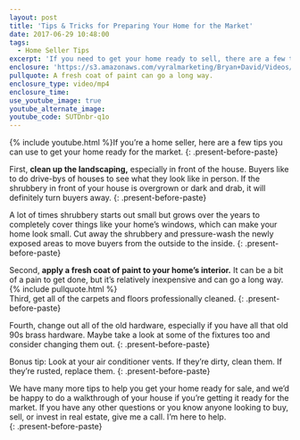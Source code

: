 ```yaml
---
layout: post
title: 'Tips & Tricks for Preparing Your Home for the Market'
date: 2017-06-29 10:48:00
tags:
  - Home Seller Tips
excerpt: 'If you need to get your home ready to sell, there are a few tips you can use to get it looking its best in no time.'
enclosure: 'https://s3.amazonaws.com/vyralmarketing/Bryan+David/Videos/Mississippi+Gulf+Coast+Real+Estate+Agent-+Tips+to+Get+Your+Home+Ready+for+the+Market.mp4'
pullquote: A fresh coat of paint can go a long way.
enclosure_type: video/mp4
enclosure_time:
use_youtube_image: true
youtube_alternate_image:
youtube_code: SUTDnbr-q1o
---
```



{% include youtube.html %}If you’re a home seller, here are a few tips you can use to get your home ready for the market.
{: .present-before-paste}

First, **clean up the landscaping,** especially in front of the house. Buyers like to do drive-bys of houses to see what they look like in person. If the shrubbery in front of your house is overgrown or dark and drab, it will definitely turn buyers away.
{: .present-before-paste}

A lot of times shrubbery starts out small but grows over the years to completely cover things like your home’s windows, which can make your home look small. Cut away the shrubbery and pressure-wash the newly exposed areas to move buyers from the outside to the inside.
{: .present-before-paste}

Second, **apply a fresh coat of paint to your home’s interior.** It can be a bit of a pain to get done, but it’s relatively inexpensive and can go a long way.
<br>{% include pullquote.html %}
<br>Third, get all of the carpets and floors professionally cleaned.
{: .present-before-paste}

Fourth, change out all of the old hardware, especially if you have all that old 90s brass hardware. Maybe take a look at some of the fixtures too and consider changing them out.
{: .present-before-paste}

Bonus tip: Look at your air conditioner vents. If they’re dirty, clean them. If they’re rusted, replace them.
{: .present-before-paste}

We have many more tips to help you get your home ready for sale, and we’d be happy to do a walkthrough of your house if you’re getting it ready for the market. If you have any other questions or you know anyone looking to buy, sell, or invest in real estate, give me a call. I’m here to help.
<br>
{: .present-before-paste}